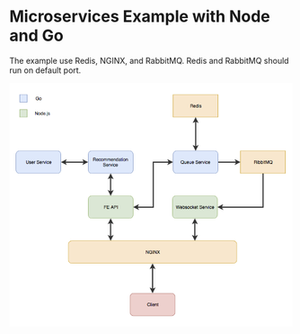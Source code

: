# Microservices Example with Node and Go
The example use Redis, NGINX, and RabbitMQ. Redis and RabbitMQ should run on default port.

![Overview](https://raw.githubusercontent.com/prachp/microservices_example/master/overview.png)
